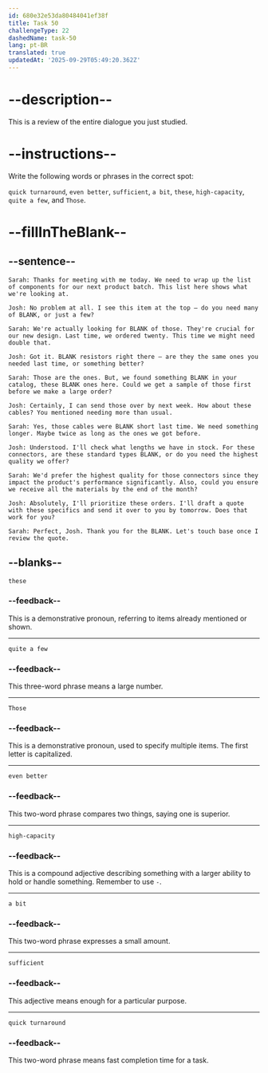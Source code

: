 ```yaml
---
id: 680e32e53da80484041ef38f
title: Task 50
challengeType: 22
dashedName: task-50
lang: pt-BR
translated: true
updatedAt: '2025-09-29T05:49:20.362Z'
---
```


<!-- REVIEW -->

# --description--

This is a review of the entire dialogue you just studied.

# --instructions--

Write the following words or phrases in the correct spot: 

`quick turnaround`, `even better`, `sufficient`, `a bit`, `these`, `high-capacity`, `quite a few`, and `Those`.

# --fillInTheBlank--

## --sentence--

`Sarah: Thanks for meeting with me today. We need to wrap up the list of components for our next product batch. This list here shows what we're looking at.`

`Josh: No problem at all. I see this item at the top — do you need many of BLANK, or just a few?`

`Sarah: We're actually looking for BLANK of those. They're crucial for our new design. Last time, we ordered twenty. This time we might need double that.`

`Josh: Got it. BLANK resistors right there — are they the same ones you needed last time, or something better?`

`Sarah: Those are the ones. But, we found something BLANK in your catalog, these BLANK ones here. Could we get a sample of those first before we make a large order?`

`Josh: Certainly, I can send those over by next week. How about these cables? You mentioned needing more than usual.`

`Sarah: Yes, those cables were BLANK short last time. We need something longer. Maybe twice as long as the ones we got before.`

`Josh: Understood. I'll check what lengths we have in stock. For these connectors, are these standard types BLANK, or do you need the highest quality we offer?`

`Sarah: We'd prefer the highest quality for those connectors since they impact the product's performance significantly. Also, could you ensure we receive all the materials by the end of the month?`

`Josh: Absolutely, I'll prioritize these orders. I'll draft a quote with these specifics and send it over to you by tomorrow. Does that work for you?`

`Sarah: Perfect, Josh. Thank you for the BLANK. Let's touch base once I review the quote.`

## --blanks--

`these`

### --feedback--

This is a demonstrative pronoun, referring to items already mentioned or shown.

---

`quite a few`

### --feedback--

This three-word phrase means a large number.

---

`Those`

### --feedback--

This is a demonstrative pronoun, used to specify multiple items. The first letter is capitalized.

---

`even better`

### --feedback--

This two-word phrase compares two things, saying one is superior.

---

`high-capacity`

### --feedback--

This is a compound adjective describing something with a larger ability to hold or handle something. Remember to use `-`.

---

`a bit`

### --feedback--

This two-word phrase expresses a small amount.

---

`sufficient`

### --feedback--

This adjective means enough for a particular purpose.

---

`quick turnaround`

### --feedback--

This two-word phrase means fast completion time for a task.
